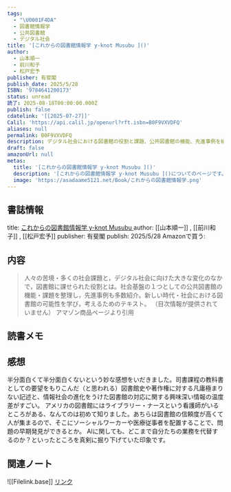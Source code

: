 ```yaml
---
tags:
  - "\U0001F4DA"
  - 図書館情報学
  - 公共図書館
  - デジタル社会
title: '[これからの図書館情報学 y-knot Musubu ]()'
author:
  - 山本順一
  - 前川和子
  - 松戸宏予
publisher: 有斐閣
publish_date: 2025/5/28
ISBN: '9784641200173'
status: unread
読了: 2025-08-18T00:00:00.000Z
publish: false
cdatelink: '[[2025-07-27]]'
Calil: 'https://api.calil.jp/openurl?rft.isbn=B0F9VXVDFQ'
aliases: null
permalink: B0F9VXVDFQ
description: デジタル社会における図書館の役割と課題、公共図書館の機能、先進事例を紹介し、図書館の可能性を考察するテキスト。
draft: false
amazonUrl: null
metas:
  title: '[これからの図書館情報学 y-knot Musubu ]()'
  description: '[これからの図書館情報学 y-knot Musubu ]()についてのページです。'
  image: 'https://asadaame5121.net/Book/これからの図書館情報学.png'
---
```

## 書誌情報
title: [これからの図書館情報学 y-knot Musubu ]()
author: [[山本順一]] , [[前川和子]] , [[松戸宏予]]
publisher: 有斐閣
publish: 2025/5/28
Amazonで買う: 

## 内容
> 人々の苦境・多くの社会課題と，デジタル社会に向けた大きな変化のなかで，図書館に課せられた役割とは。社会基盤の１つとしての公共図書館の機能・課題を整理し，先進事例も多数紹介。新しい時代・社会における図書館の可能性を学び，考えるためのテキスト。
> （目次情報が提供されていません）
> アマゾン商品ページより引用

## 読書メモ
## 感想
半分面白くて半分面白くないという妙な感想をいだきました。司書課程の教科書としての要望をもりこんだ（と思われる）図書館史や著作権に対する凡庸極まりない記述と、情報社会の進化をうけた図書館の対応に関する興味深い情報の温度差がすごい。
アメリカの図書館にはライブラリー・ナースという看護師がいるところがある、なんてのは初めて知りました。あちらは図書館の信頼度が高くて人が集まるので、そこにソーシャルワーカーや医療従事者を配置することで、問題の早期発見ができるとか。
AIに関しても、どこまで自分たちの業務を代替するのか？といったところを真剣に掘り下げていた印象です。
## 関連ノート
![[Filelink.base]]
<a href="https://asadaame5121.net/B0F9VXVDFQ" class="u-url">リンク</a>
